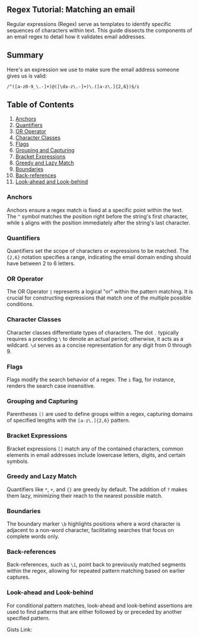 ## Regex Tutorial: Matching an email

Regular expressions (Regex) serve as templates to identify specific sequences of characters within text. This guide dissects the components of an email regex to detail how it validates email addresses.

## Summary
Here's an expression we use to make sure the email address someone gives us is valid:
```
/^([a-z0-9_\.-]+)@([\da-z\.-]+)\.([a-z\.]{2,6})$/i
```

## Table of Contents

1. [Anchors](#anchors)
2. [Quantifiers](#quantifiers)
3. [OR Operator](#or-operator)
4. [Character Classes](#character-classes)
5. [Flags](#flags)
6. [Grouping and Capturing](#grouping-and-capturing)
7. [Bracket Expressions](#bracket-expressions)
8. [Greedy and Lazy Match](#greedy-and-lazy-match)
9. [Boundaries](#boundaries)
10. [Back-references](#back-references)
11. [Look-ahead and Look-behind](#look-ahead-and-look-behind)


### Anchors
Anchors ensure a regex match is fixed at a specific point within the text. The `^` symbol matches the position right before the string's first character, while `$` aligns with the position immediately after the string's last character.

### Quantifiers
Quantifiers set the scope of characters or expressions to be matched. The `{2,6}` notation specifies a range, indicating the email domain ending should have between 2 to 6 letters.

### OR Operator
The OR Operator `|` represents a logical "or" within the pattern matching. It is crucial for constructing expressions that match one of the multiple possible conditions.

### Character Classes
Character classes differentiate types of characters. The dot `.` typically requires a preceding `\` to denote an actual period; otherwise, it acts as a wildcard. `\d` serves as a concise representation for any digit from 0 through 9.

### Flags
Flags modify the search behavior of a regex. The `i` flag, for instance, renders the search case insensitive.

### Grouping and Capturing
Parentheses `()` are used to define groups within a regex, capturing domains of specified lengths with the `[a-z\.]{2,6}` pattern.

### Bracket Expressions
Bracket expressions `[]` match any of the contained characters, common elements in email addresses include lowercase letters, digits, and certain symbols.

### Greedy and Lazy Match
Quantifiers like `*`, `+`, and `{}` are greedy by default. The addition of `?` makes them lazy, minimizing their reach to the nearest possible match.

### Boundaries
The boundary marker `\b` highlights positions where a word character is adjacent to a non-word character, facilitating searches that focus on complete words only.

### Back-references
Back-references, such as `\1`, point back to previously matched segments within the regex, allowing for repeated pattern matching based on earlier captures.

### Look-ahead and Look-behind
For conditional pattern matches, look-ahead and look-behind assertions are used to find patterns that are either followed by or preceded by another specified pattern.

Gists Link:
